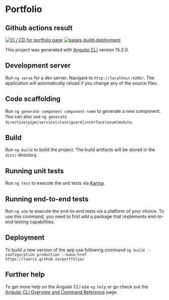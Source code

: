 # Portfolio

## Github actions result
[![CI / CD for portfolio page](https://github.com/Laars1/portfolio/actions/workflows/main.yml/badge.svg)](https://github.com/Laars1/portfolio/actions/workflows/main.yml)
[![pages-build-deployment](https://github.com/Laars1/portfolio/actions/workflows/pages/pages-build-deployment/badge.svg?branch=gh-pages)](https://github.com/Laars1/portfolio/actions/workflows/pages/pages-build-deployment)

This project was generated with [Angular CLI](https://github.com/angular/angular-cli) version 15.2.0.

## Development server

Run `ng serve` for a dev server. Navigate to `http://localhost:4200/`. The application will automatically reload if you change any of the source files.

## Code scaffolding

Run `ng generate component component-name` to generate a new component. You can also use `ng generate directive|pipe|service|class|guard|interface|enum|module`.

## Build

Run `ng build` to build the project. The build artifacts will be stored in the `dist/` directory.

## Running unit tests

Run `ng test` to execute the unit tests via [Karma](https://karma-runner.github.io).

## Running end-to-end tests

Run `ng e2e` to execute the end-to-end tests via a platform of your choice. To use this command, you need to first add a package that implements end-to-end testing capabilities.

## Deployment
To build a new version of the app use following command
`ng build --configuration production --base-href https://laars1.github.io/portfolio/`

## Further help

To get more help on the Angular CLI use `ng help` or go check out the [Angular CLI Overview and Command Reference](https://angular.io/cli) page.
